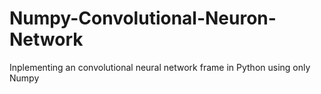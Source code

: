 # Numpy-Convolutional-Neuron-Network
Inplementing an convolutional neural network frame in Python using only Numpy
